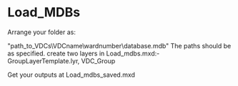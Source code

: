 # Load_MDBs

Arrange your folder as:

"path_to_VDCs\VDCname\wardnumber\database.mdb"
The paths should be as specified.
create two layers in Load_mdbs.mxd:-
      GroupLayerTemplate.lyr, VDC_Group

Get your outputs at Load_mdbs_saved.mxd
